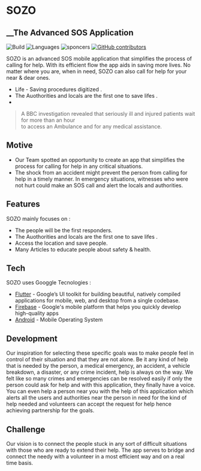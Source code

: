 # SOZO
## __The Advanced SOS Application



![Build](https://img.shields.io/badge/build-passing-brightgreen)
![Languages](https://img.shields.io/github/languages/count/sabhinav3/sozo)
![sponcers](https://img.shields.io/github/sponsors/yash25198?style=social)
[![GitHub contributors](https://img.shields.io/github/contributors/Naereen/badges.svg)](https://github.com/yash25198)


SOZO is an advanced SOS mobile application that simplifies the process of calling for help. With its efficient flow the app aids in saving more lives. 
No matter where you are, when in need, SOZO can also call for help for your near & dear ones.  

- Life - Saving procedures digitized .
- The Auothorities and locals are the first one to save lifes .
- 


> A BBC investigation revealed that
> seriously ill and injured patients wait for more than an hour  
> to access an Ambulance and for any medical assistance. 

## Motive
- Our Team spotted an opportunity to create an app that simplifies the process for calling for help in any critical situations.
- The shock from an accident might prevent the person from calling for help in a timely manner. In emergency situations, witnesses who were not hurt could make an SOS call and alert the locals and authorities.


## Features

SOZO mainly focuses on :
- The people will be the first responders.
- The Auothorities and locals are the first one to save lifes .
- Access the location and save people.
- Many Articles to educate people about safety & health. 
 


## Tech

SOZO uses Googgle Tecnologies :

- [Flutter](https://flutter.dev/docs) - Google’s UI toolkit for building beautiful, natively compiled applications for mobile, web, and desktop from a single codebase.
- [Firebase](https://firebase.google.com/docs) -  Google's mobile platform that helps you quickly develop high-quality apps
- [Android](https://codelabs.developers.google.com/?authuser=1) - Mobile Operating System 


## Development

Our inspiration for selecting these specific goals was to make people feel in control of their situation and that they are not alone. 
Be it any kind of help that is needed by the person, a medical emergency, an accident, a vehicle breakdown, a disaster, or any crime incident, help is always on the way. 
We felt like so many crimes and emergencies can be resolved easily if only the person could ask for help and with this application, they finally have a voice. 
You can even help a person near you with the help of this application which alerts all the users and authorities near the person in need for the kind of help needed and volunteers can accept the request for help hence achieving partnership for the goals.

## Challenge 

Our vision is to connect the people stuck in any sort of difficult situations with those who are ready to extend their help. The app serves to bridge and connect the needy with a volunteer in a most efficient way and on a real time basis.


